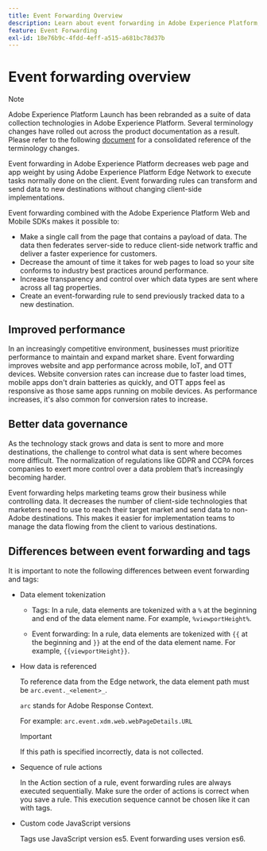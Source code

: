 ```yaml
---
title: Event Forwarding Overview
description: Learn about event forwarding in Adobe Experience Platform, which allows you to use the Platform Edge Network to execute tasks without changing your tag implementation.
feature: Event Forwarding
exl-id: 18e76b9c-4fdd-4eff-a515-a681bc78d37b
---
```

# Event forwarding overview

>[!NOTE]
>
>Adobe Experience Platform Launch has been rebranded as a suite of data collection technologies in Adobe Experience Platform. Several terminology changes have rolled out across the product documentation as a result. Please refer to the following [document](../../term-updates.md) for a consolidated reference of the terminology changes.

Event forwarding in Adobe Experience Platform decreases web page and app weight by using Adobe Experience Platform Edge Network to execute tasks normally done on the client. Event forwarding rules can transform and send data to new destinations without changing client-side implementations.

Event forwarding combined with the Adobe Experience Platform Web and Mobile SDKs makes it possible to:

* Make a single call from the page that contains a payload of data. The data then federates server-side to reduce client-side network traffic and deliver a faster experience for customers.
* Decrease the amount of time it takes for web pages to load so your site conforms to industry best practices around performance.
* Increase transparency and control over which data types are sent where across all tag properties.
* Create an event-forwarding rule to send previously tracked data to a new destination.

## Improved performance

In an increasingly competitive environment, businesses must prioritize performance to maintain and expand market share. Event forwarding improves website and app performance across mobile, IoT, and OTT devices. Website conversion rates can increase due to faster load times, mobile apps don't drain batteries as quickly, and OTT apps feel as responsive as those same apps running on mobile devices. As performance increases, it's also common for conversion rates to increase.

## Better data governance

As the technology stack grows and data is sent to more and more destinations, the challenge to control what data is sent where becomes more difficult. The normalization of regulations like GDPR and CCPA forces companies to exert more control over a data problem that’s increasingly becoming harder.

Event forwarding helps marketing teams grow their business while controlling data. It decreases the number of client-side technologies that marketers need to use to reach their target market and send data to non-Adobe destinations. This makes it easier for implementation teams to manage the data flowing from the client to various destinations.

## Differences between event forwarding and tags

It is important to note the following differences between event forwarding and tags:

* Data element tokenization

    * Tags: In a rule, data elements are tokenized with a `%` at the beginning and end of the data element name. For example, `%viewportHeight%`.

    * Event forwarding: In a rule, data elements are tokenized with `{{` at the beginning and `}}` at the end of the data element name. For example, `{{viewportHeight}}`.

* How data is referenced
    
    To reference data from the Edge network, the data element path must be `arc.event._<element>_`.
    
    `arc` stands for Adobe Response Context.

    For example: `arc.event.xdm.web.webPageDetails.URL`
    
    >[!IMPORTANT]
    >
    >If this path is specified incorrectly, data is not collected.
    

* Sequence of rule actions

    In the Action section of a rule, event forwarding rules are always executed sequentially. Make sure the order of actions is correct when you save a rule. This execution sequence cannot be chosen like it can with tags.

* Custom code JavaScript versions

    Tags use JavaScript version es5. Event forwarding uses version es6.

<!--doc Adobe Cloud Connector extension, get from Jon-->
